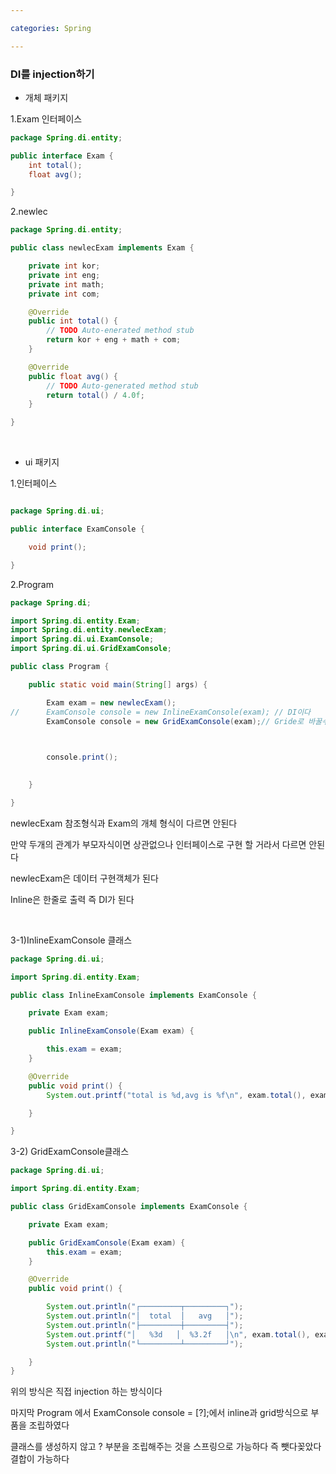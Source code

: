 ```yaml
---

categories: Spring

---
```




### DI를 injection하기



- 개체 패키지 

1.Exam 인터페이스 

```java
package Spring.di.entity;

public interface Exam {
	int total();
	float avg();

}
```


2.newlec
```java
package Spring.di.entity;

public class newlecExam implements Exam {

	private int kor;
	private int eng;
	private int math;
	private int com;

	@Override
	public int total() {
		// TODO Auto-enerated method stub
		return kor + eng + math + com;
	}

	@Override
	public float avg() {
		// TODO Auto-generated method stub
		return total() / 4.0f;
	}

}


```



&nbsp;
- ui 패키지


1.인터페이스

```java

package Spring.di.ui;

public interface ExamConsole {

	void print();

}

```




2.Program

```java
package Spring.di;

import Spring.di.entity.Exam;
import Spring.di.entity.newlecExam;
import Spring.di.ui.ExamConsole;
import Spring.di.ui.GridExamConsole;

public class Program {

	public static void main(String[] args) {

		Exam exam = new newlecExam();
//		ExamConsole console = new InlineExamConsole(exam); // DI이다
		ExamConsole console = new GridExamConsole(exam);// Gride로 바꿀수 있다

		

		console.print();
	

	}

}


```
 newlecExam 참조형식과 Exam의 개체 형식이 다르면 안된다 
 
 만약 두개의 관계가 부모자식이면 상관없으나 인터페이스로 구현 할 거라서 다르면 안된다 
 
 newlecExam은 데이터 구현객체가 된다



Inline은 한줄로 출력 즉 DI가 된다



&nbsp;

3-1)InlineExamConsole 클래스
```java
package Spring.di.ui;

import Spring.di.entity.Exam;

public class InlineExamConsole implements ExamConsole {

	private Exam exam;

	public InlineExamConsole(Exam exam) {

		this.exam = exam;
	}

	@Override
	public void print() {
		System.out.printf("total is %d,avg is %f\n", exam.total(), exam.avg());

	}

}

```

3-2) GridExamConsole클래스

```java
package Spring.di.ui;

import Spring.di.entity.Exam;

public class GridExamConsole implements ExamConsole {

	private Exam exam;

	public GridExamConsole(Exam exam) {
		this.exam = exam;
	}

	@Override
	public void print() {

		System.out.println("┌─────────┬─────────┐");
		System.out.println("│  total  │   avg   │");
		System.out.println("├─────────┼─────────┤");
		System.out.printf("│   %3d   │  %3.2f   │\n", exam.total(), exam.avg());
		System.out.println("└─────────┴─────────┘");

	}
}

```

위의 방식은 직접 injection 하는 방식이다

마지막 Program 에서  ExamConsole console = [?];에서 inline과 grid방식으로 부품을 조립하였다 

 클래스를 생성하지 않고 ? 부분을 조립해주는 것을 스프링으로 가능하다 즉 뺏다꽂았다 결합이 가능하다

